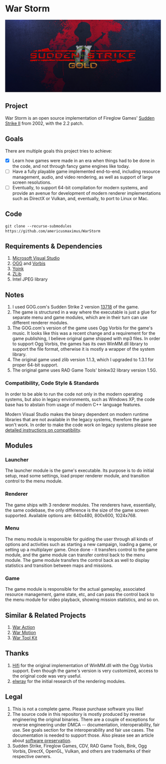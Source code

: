 # War Storm
![War Action](./Extras/LogoMedium.png)

## Project
War Storm is an open source implementation of Fireglow Games' [Sudden Strike II](https://en.wikipedia.org/wiki/Sudden_Strike_2) from 2002, with the 2.2 patch.

## Goals
There are multiple goals this project tries to achieve:
- [x] Learn how games were made in an era when things had to be done in the code, and not through fancy game engines like today.
- [ ] Have a fully playable game implemented end-to-end, including resource management, audio, and video rendering, as well as support of large screen resolutions.
- [ ] Eventually, to support 64-bit compilation for modern systems, and provide an avenue for development of modern renderer implementations such as DirectX or Vulkan, and, eventually, to port to Linux or Mac.

## Code
```
git clone --recurse-submodules https://github.com/americusmaximus/WarStorm
```

## Requirements & Dependencies
1. [Microsoft Visual Studio](https://visualstudio.microsoft.com/downloads/)
2. [OGG](https://github.com/xiph/ogg) and [Vorbis](https://github.com/xiph/vorbis)
3. [Yoink](https://github.com/americusmaximus/Yoink)
4. [ZLib](https://github.com/madler/zlib)
5. Intel JPEG library

## Notes
1. I used GOG.com's Sudden Strike 2 version [13718](https://www.google.com/search?q=setup_sudden_strike_2_2.2_(13718).exe) of the game.
2. The game is structured in a way where the executable is just a glue for separate menu and game modules, which are in their turn can use different renderer modules.
3. The GOG.com's version of the game uses Ogg Vorbis for the game's music. It looks like this was a recent change and a requirement for the game publishing, I believe original game shipped with mp3 files. In order to support Ogg Vorbis, the games has its own WinMM.dll library to support the file format, otherwise it is mostly a wrapper of the system library.
4. The original game used zlib version 1.1.3, which I upgraded to 1.3.1 for proper 64-bit support.
5. The original game uses RAD Game Tools' binkw32 library version 1.5G.

### Compatibility, Code Style & Standards
In order to be able to run the code not only in the modern operating systems, but also in legacy environments, such as Windows XP, the code base has to abstain from usage of modern C++ language features.

Modern Visual Studio makes the binary dependent on modern runtime libraries that are not available in the legacy systems, therefore the game won't work. In order to make the code work on legacy systems please see [detailed instructions on compatibility](COMPATIBILITY.MD).

## Modules

### Launcher
The launcher module is the game's executable. Its purpose is to do initial setup, read some settings, load proper renderer module, and transition control to the menu module.

### Renderer
The game ships with 3 renderer modules. The renderers have, essentially, the same codebase, the only difference is the size of the game screen supported. Available options are: 640x480, 800x600, 1024x768.

### Menu
The menu module is responsible for guiding the user through all kinds of options and activities such as starting a new campaign, loading a game, or setting up a multiplayer game. Once done - it transfers  control to the game module, and the game module can transfer control back to the menu module. The game module transfers the control back as well to display statistics and transition between maps and missions.

### Game
The game module is responsible for the actual gameplay, associated resource management, game state, etc, and can pass the control back to the menu module for video playback, showing mission statistics, and so on.

## Similar & Related Projects
1. [War Action](https://github.com/americusmaximus/WarAction)
2. [War Motion](https://github.com/americusmaximus/WarMotion)
3. [War Tool Kit](https://github.com/americusmaximus/WarToolKit)

## Thanks
1. [Hifi](https://github.com/hifi-unmaintained/ogg-winmm) for the original implementation of WinMM.dll with the Ogg Vorbis support. Even though the game's version is very customized, access to the original code was very useful.
3. [elwray](https://github.com/elwray/N2CadX) for the initial research of the rendering modules.

## Legal
1. This is not a complete game. Please purchase software you like!
2. The source code in this repository is mostly produced by reverse engineering the original binaries. There are a couple of exceptions for reverse engineering under DMCA -- documentation, interoperability, fair use. See goals section for the interoperability and fair use cases. The documentation is needed to support those. Also please see an article about [software preservation](https://en.wikipedia.org/wiki/Digital_preservation).
3. Sudden Strike, Fireglow Games, CDV, RAD Game Tools, Bink, Ogg Vorbis, DirectX, OpenGL, Vulkan, and others are trademarks of their respective owners.
